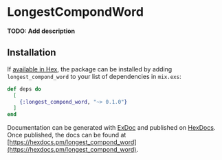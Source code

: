 # LongestCompondWord

**TODO: Add description**

## Installation

If [available in Hex](https://hex.pm/docs/publish), the package can be installed
by adding `longest_compond_word` to your list of dependencies in `mix.exs`:

```elixir
def deps do
  [
    {:longest_compond_word, "~> 0.1.0"}
  ]
end
```

Documentation can be generated with [ExDoc](https://github.com/elixir-lang/ex_doc)
and published on [HexDocs](https://hexdocs.pm). Once published, the docs can
be found at [https://hexdocs.pm/longest_compond_word](https://hexdocs.pm/longest_compond_word).

